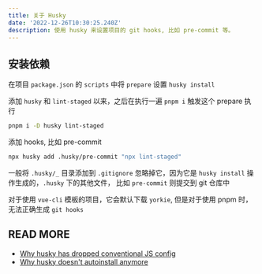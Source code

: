 ```yaml
---
title: 关于 Husky
date: '2022-12-26T10:30:25.240Z'
description: 使用 husky 来设置项目的 git hooks, 比如 pre-commit 等。
---
```


## 安装依赖

在项目 `package.json` 的 `scripts` 中将 `prepare` 设置 `husky install`

添加 `husky` 和 `lint-staged` 以来，之后在执行一遍 `pnpm i` 触发这个 prepare 执行

```bash
pnpm i -D husky lint-staged
```

添加 hooks, 比如 pre-commit

```bash
npx husky add .husky/pre-commit "npx lint-staged"
```

一般将 `.husky/_` 目录添加到 `.gitignore` 忽略掉它，因为它是 `husky install` 操作生成的，`.husky` 下的其他文件，
比如 `pre-commit` 则提交到 git 仓库中

对于使用 `vue-cli` 模板的项目，它会默认下载 `yorkie`, 但是对于使用 pnpm 时，无法正确生成 `git hooks`

## READ MORE

- [Why husky has dropped conventional JS config](https://blog.typicode.com/husky-git-hooks-javascript-config/)
- [Why husky doesn't autoinstall anymore](https://blog.typicode.com/husky-git-hooks-autoinstall/)
